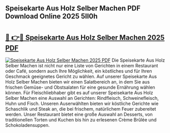 ## Speisekarte Aus Holz Selber Machen PDF Download Online 2025 5II0h

# <h2><a href="http://gcbcjc3.nevu.top/?p=Speisekarte+Aus+Holz+Selber+Machen">🔗 👉🔴 Speisekarte Aus Holz Selber Machen 2025 PDF</a></h2>

[![Speisekarte Aus Holz Selber Machen 2025 PDF](https://i.imgur.com/dBaPXMq.png)](http://gcbcjc3.nevu.top/?p=Speisekarte+Aus+Holz+Selber+Machen)
Die Speisekarte Aus Holz Selber Machen ist nicht nur eine Liste von Gerichten in einem Restaurant oder Café, sondern auch Ihre Möglichkeit, ein köstliches und für Ihren Geschmack geeignetes Gericht zu wählen. Auf unserer Speisekarte Aus Holz Selber Machen bieten wir einen Salatbereich an, in dem Sie aus frischen Gemüse- und Obstsalaten für eine gesunde Ernährung wählen können. Für Fleischliebhaber gibt es auf unserer Speisekarte Aus Holz Selber Machen eine Auswahl an Gerichten: Rindfleisch, Schweinefleisch, Huhn und Fisch. Unseren Auserwählten bieten wir köstliche Gerichte wie Schaschlik und Steak an, die bei frischem, natürlichem Feuer zubereitet werden. Unser Restaurant bietet eine große Auswahl an Desserts, von traditionellen Torten und Kuchen bis hin zu erlesenen Crème Brûlée und Schokoladensuppen.
